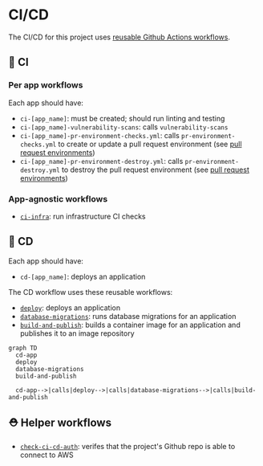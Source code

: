 # CI/CD

The CI/CD for this project uses [reusable Github Actions workflows](https://docs.github.com/en/actions/using-workflows/reusing-workflows).

## 🧪 CI

### Per app workflows

Each app should have:

- `ci-[app_name]`: must be created; should run linting and testing
- `ci-[app_name]-vulnerability-scans`: calls `vulnerability-scans`
- `ci-[app_name]-pr-environment-checks.yml`: calls `pr-environment-checks.yml` to create or update a pull request environment (see [pull request environments](/docs/infra/pull-request-environments.md))
- `ci-[app_name]-pr-environment-destroy.yml`: calls `pr-environment-destroy.yml` to destroy the pull request environment (see [pull request environments](/docs/infra/pull-request-environments.md))

### App-agnostic workflows

- [`ci-infra`](./ci-infra.yml): run infrastructure CI checks

## 🚢 CD

Each app should have:

- `cd-[app_name]`: deploys an application

The CD workflow uses these reusable workflows:

- [`deploy`](./deploy.yml): deploys an application
- [`database-migrations`](./database-migrations.yml): runs database migrations for an application
- [`build-and-publish`](./build-and-publish.yml): builds a container image for an application and publishes it to an image repository

```mermaid
graph TD
  cd-app
  deploy
  database-migrations
  build-and-publish

  cd-app-->|calls|deploy-->|calls|database-migrations-->|calls|build-and-publish
```

## ⛑️ Helper workflows

- [`check-ci-cd-auth`](./check-ci-cd-auth.yml): verifes that the project's Github repo is able to connect to AWS
